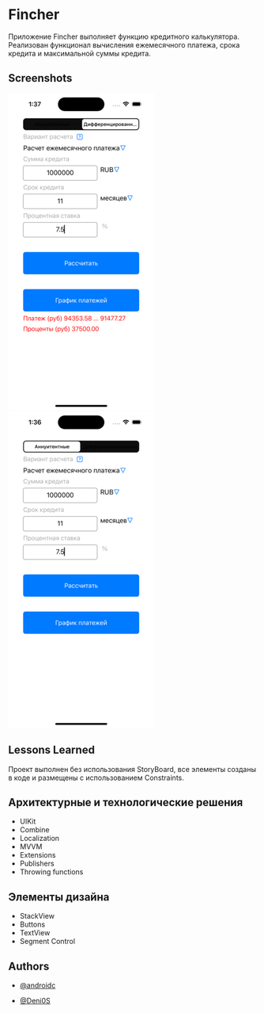 
# Fincher

Приложение Fincher выполняет функцию кредитного калькулятора. Реализован функционал вычисления ежемесячного платежа, срока кредита и максимальной суммы кредита.


## Screenshots

![App Screenshot](https://github.com/androidc/Fincher/blob/develop/Screen11.png)
![App Screenshot](https://github.com/androidc/Fincher/blob/develop/Screen22.png)


## Lessons Learned

Проект выполнен без использования StoryBoard, все элементы созданы в коде и размещены с использованием Constraints. 

## Архитектурные и технологические решения

- UIKit
- Combine
- Localization
- MVVM
- Extensions
- Publishers
- Throwing functions


## Элементы дизайна

- StackView
- Buttons
- TextView
- Segment Control


## Authors

- [@androidc](https://www.github.com/androidc)

- [@Deni0S](https://www.github.com/Deni0S)
